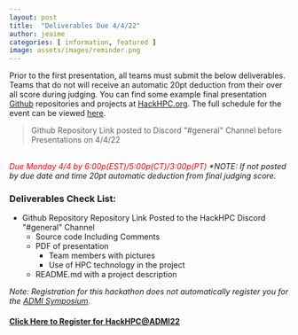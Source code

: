 ```yaml
---
layout: post
title:  "Deliverables Due 4/4/22"
author: jeaime
categories: [ information, featured ]
image: assets/images/reminder.png
---
```


Prior to the first presentation, all teams must submit the below deliverables. Teams that do not will receive an automatic 20pt deduction from their over all score during judging. You can find some example final presentation [Github](https://github.com/) repositories and projects at [HackHPC.org](http://hackhpc.org/pasthacks/#content2). The full schedule for the event can be viewed [here](https://hackhpc.github.io/ADMI22/schedule.html).

>Github Repository Link posted to Discord "#general" Channel before Presentations on 4/4/22

<br><i><font color='red'>Due Monday 4/4 by 6:00p(EST)/5:00p(CT)/3:00p(PT)</font></i>
_*NOTE: If not posted by due date and time 20pt automatic deduction from final judging score._

### Deliverables Check List:
* Github Repository Repository Link Posted to the HackHPC Discord "#general" Channel
  * Source code Including Comments
  * PDF of presentation
    * Team members with pictures
    * Use of HPC technology in the project
  * README.md with a project description

*Note: Registration for this hackathon does not automatically register you for the [ADMI Symposium](https://www.admiusa.org/admi2022/).*
#### [Click Here to Register for HackHPC@ADMI22](https://forms.gle/9cneEyYo8jvTkez79)